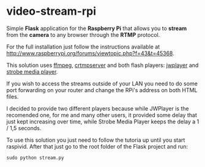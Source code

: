 video-stream-rpi
================

Simple **Flask** application for the **Raspberry Pi** that allows you to **stream** from the **camera** to any browser through the **RTMP** protocol.

For the full installation just follow the instructions available at http://www.raspberrypi.org/forums/viewtopic.php?f=43&t=45368.

This solution uses [ffmpeg](https://www.ffmpeg.org/), [crtmpserver](http://www.rtmpd.com/) and both flash players: [jwplayer](http://www.jwplayer.com/) and [strobe media player](http://sourceforge.net/projects/smp.adobe/files/).

If you wish to access the streams outside of your LAN you need to do some port forwarding on your router and change the RPi's address on both HTML files.

I decided to provide two different players because while JWPlayer is the recomended one, for me and many other users, it provided some delay that just kept increasing over time, while Strobe Media Player keeps the delay a 1 / 1,5 seconds.

To use this solution you just need to follow the tutoria up until you start raspivid. After that just go to the root folder of the Flask project and run:
```
sudo python stream.py
```

